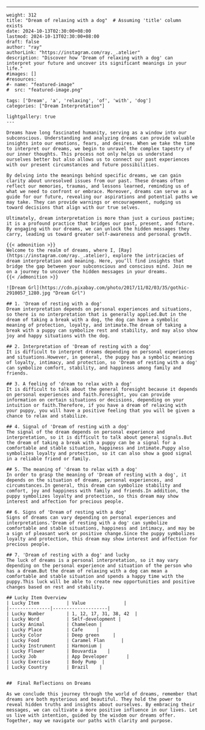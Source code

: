 ---
    weight: 312
    title: "Dream of relaxing with a dog"  # Assuming 'title' column exists
    date: 2024-10-13T02:30:00+08:00
    lastmod: 2024-10-13T02:30:00+08:00
    draft: false
    author: "ray"
    authorLink: "https://instagram.com/ray._.atelier"
    description: "Discover how 'Dream of relaxing with a dog' can interpret your future and uncover its significant meanings in your life."
    #images: []
    #resources:
    #- name: "featured-image"
    #  src: "featured-image.png"
    
    tags: ['Dream', 'a', 'relaxing', 'of', 'with', 'dog']
    categories: ["Dream Interpretation"]
    
    lightgallery: true
    ---
    
    Dreams have long fascinated humanity, serving as a window into our subconscious. Understanding and analyzing dreams can provide valuable insights into our emotions, fears, and desires. When we take the time to interpret our dreams, we begin to unravel the complex tapestry of our inner thoughts. This process not only helps us understand ourselves better but also allows us to connect our past experiences with our present circumstances and future possibilities.
    
    By delving into the meanings behind specific dreams, we can gain clarity about unresolved issues from our past. These dreams often reflect our memories, traumas, and lessons learned, reminding us of what we need to confront or embrace. Moreover, dreams can serve as a guide for our future, revealing our aspirations and potential paths we may take. They can provide warnings or encouragement, nudging us toward decisions that align with our true selves.
    
    Ultimately, dream interpretation is more than just a curious pastime; it is a profound practice that bridges our past, present, and future. By engaging with our dreams, we can unlock the hidden messages they carry, leading us toward greater self-awareness and personal growth.
    
    {{< admonition >}}
    Welcome to the realm of dreams, where I, [Ray](https://instagram.com/ray._.atelier), explore the intricacies of dream interpretation and meaning. Here, you’ll find insights that bridge the gap between your subconscious and conscious mind. Join me on a journey to uncover the hidden messages in your dreams.
    {{< /admonition >}}
    
    ![Dream Grl](https://cdn.pixabay.com/photo/2017/11/02/03/35/gothic-2910057_1280.jpg "Dream Grl")
    
    ## 1. 'Dream of resting with a dog'
    Dream interpretation depends on personal experiences and situations, so there is no interpretation that is generally applied.But in the dream of taking a break with a dog, the dog can have a symbolic meaning of protection, loyalty, and intimate.The dream of taking a break with a puppy can symbolize rest and stability, and may also show joy and happy situations with the dog.
    
    ## 2. Interpretation of 'Dream of resting with a dog'
    It is difficult to interpret dreams depending on personal experiences and situations.However, in general, the puppy has a symbolic meaning of loyalty, intimacy, and protection, so 'Dream of resting with a dog' can symbolize comfort, stability, and happiness among family and friends.
    
    ## 3. A feeling of 'dream to relax with a dog'
    It is difficult to talk about the general foresight because it depends on personal experiences and faith.Foresight, you can provide information on certain situations or decisions, depending on your intuition or faith.Therefore, if you have a dream of relaxing with your puppy, you will have a positive feeling that you will be given a chance to relax and stabilize.
    
    ## 4. Signal of 'Dream of resting with a dog'
    The signal of the dream depends on personal experience and interpretation, so it is difficult to talk about general signals.But the dream of taking a break with a puppy can be a signal for a comfortable and stable situation, happiness and intimate.Puppy also symbolizes loyalty and protection, so it can also show a good signal in a reliable friend or family.
    
    ## 5. The meaning of 'dream to relax with a dog'
    In order to grasp the meaning of 'Dream of resting with a dog', it depends on the situation of dreams, personal experiences, and circumstances.In general, this dream can symbolize stability and comfort, joy and happiness with family and friends.In addition, the puppy symbolizes loyalty and protection, so this dream may show interest and affection for precious people.
    
    ## 6. Signs of 'Dream of resting with a dog'
    Signs of dreams can vary depending on personal experiences and interpretations.'Dream of resting with a dog' can symbolize comfortable and stable situations, happiness and intimacy, and may be a sign of pleasant work or positive change.Since the puppy symbolizes loyalty and protection, this dream may show interest and affection for precious people.
    
    ## 7. 'Dream of resting with a dog' and lucky
    The luck of dreams is a personal interpretation, so it may vary depending on the personal experience and situation of the person who has a dream.But the dream of relaxing with a dog can mean a comfortable and stable situation and spends a happy time with the puppy.This luck will be able to create new opportunities and positive changes based on rest and stability.
    
    ## Lucky Item Overview
    | Lucky Item          | Value              |
    |---------------|--------------------|
    | Lucky Number        | 1, 12, 17, 31, 38, 42  |
    | Lucky Word          | Self-development |
    | Lucky Animal        | Chameleon |
    | Lucky Place         | Cafe     |
    | Lucky Color         | Deep green     |
    | Lucky Food          | Caramel Flan      |
    | Lucky Instrument    | Harmonium |
    | Lucky Flower        | Bouvardia    |
    | Lucky Job           | App Developer       |
    | Lucky Exercise      | Body Pump  |
    | Lucky Country       | Brazil    |
    
    
    ##  Final Reflections on Dreams
    
    As we conclude this journey through the world of dreams, remember that dreams are both mysterious and beautiful. They hold the power to reveal hidden truths and insights about ourselves. By embracing their messages, we can cultivate a more positive influence in our lives. Let us live with intention, guided by the wisdom our dreams offer. Together, may we navigate our paths with clarity and purpose.
    